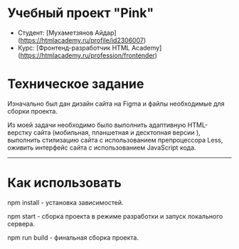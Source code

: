 # Учебный проект "Pink"

* Студент: [Мухаметзянов Айдар] (https://htmlacademy.ru/profile/id2306007)
* Курс: [Фронтенд-разработчик HTML Academy] (https://htmlacademy.ru/profession/frontender)


# Техническое задание

Изначально был дан дизайн сайта на Figma и файлы необходимые для сборки проекта.

Из моей задачи необходимо было выполнить адаптивную HTML-верстку сайта (мобильная, планшетная и десктопная версии ), выполнить стилизацию сайта
с использованием препроцессора Less, оживить интерфейс сайта с использованием JavaScript кода.

---

# Как использовать

npm install - установка зависимостей.

npm start - сборка проекта в режиме разработки и запуск локального сервера.

npm run build - финальная сборка проекта.
